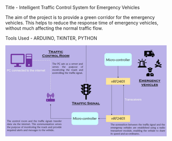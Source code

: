 Title - Intelligent Traffic Control System for Emergency Vehicles


The aim of the project is to provide a green corridor for the emergency vehicles. 
This helps to reduce the response time of emergency vehicles, without much affecting the normal traffic flow. 

Tools Used - ARDUINO, TKINTER, PYTHON

![Block Diagram](https://github.com/ananthabhishek11/Mini-Project-/blob/main/Block%20Diagram.JPG?raw=true)
